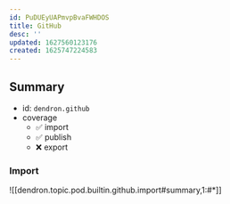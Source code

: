 ```yaml
---
id: PuDUEyUAPmvpBvaFWHDOS
title: GitHub
desc: ''
updated: 1627560123176
created: 1625747224583
---
```

## Summary
- id: `dendron.github`
- coverage
  - ✅ import
  - ✅ publish
  - ❌ export
  

### Import
![[dendron.topic.pod.builtin.github.import#summary,1:#*]]

